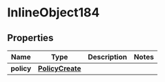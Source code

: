 

# InlineObject184

## Properties

Name | Type | Description | Notes
------------ | ------------- | ------------- | -------------
**policy** | [**PolicyCreate**](PolicyCreate.md) |  | 



